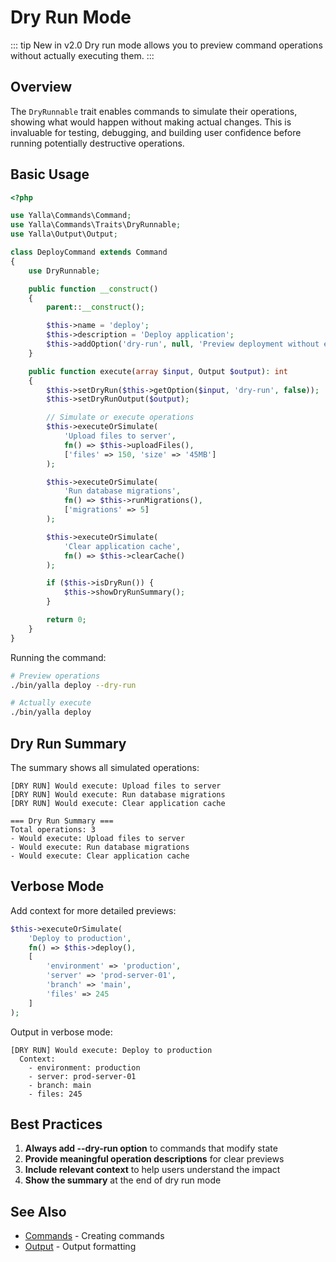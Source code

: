 # Dry Run Mode

::: tip New in v2.0
Dry run mode allows you to preview command operations without actually executing them.
:::

## Overview

The `DryRunnable` trait enables commands to simulate their operations, showing what would happen without making actual changes. This is invaluable for testing, debugging, and building user confidence before running potentially destructive operations.

## Basic Usage

```php
<?php

use Yalla\Commands\Command;
use Yalla\Commands\Traits\DryRunnable;
use Yalla\Output\Output;

class DeployCommand extends Command
{
    use DryRunnable;

    public function __construct()
    {
        parent::__construct();

        $this->name = 'deploy';
        $this->description = 'Deploy application';
        $this->addOption('dry-run', null, 'Preview deployment without executing', false);
    }

    public function execute(array $input, Output $output): int
    {
        $this->setDryRun($this->getOption($input, 'dry-run', false));
        $this->setDryRunOutput($output);

        // Simulate or execute operations
        $this->executeOrSimulate(
            'Upload files to server',
            fn() => $this->uploadFiles(),
            ['files' => 150, 'size' => '45MB']
        );

        $this->executeOrSimulate(
            'Run database migrations',
            fn() => $this->runMigrations(),
            ['migrations' => 5]
        );

        $this->executeOrSimulate(
            'Clear application cache',
            fn() => $this->clearCache()
        );

        if ($this->isDryRun()) {
            $this->showDryRunSummary();
        }

        return 0;
    }
}
```

Running the command:

```bash
# Preview operations
./bin/yalla deploy --dry-run

# Actually execute
./bin/yalla deploy
```

## Dry Run Summary

The summary shows all simulated operations:

```
[DRY RUN] Would execute: Upload files to server
[DRY RUN] Would execute: Run database migrations
[DRY RUN] Would execute: Clear application cache

=== Dry Run Summary ===
Total operations: 3
- Would execute: Upload files to server
- Would execute: Run database migrations
- Would execute: Clear application cache
```

## Verbose Mode

Add context for more detailed previews:

```php
$this->executeOrSimulate(
    'Deploy to production',
    fn() => $this->deploy(),
    [
        'environment' => 'production',
        'server' => 'prod-server-01',
        'branch' => 'main',
        'files' => 245
    ]
);
```

Output in verbose mode:

```
[DRY RUN] Would execute: Deploy to production
  Context:
    - environment: production
    - server: prod-server-01
    - branch: main
    - files: 245
```

## Best Practices

1. **Always add --dry-run option** to commands that modify state
2. **Provide meaningful operation descriptions** for clear previews
3. **Include relevant context** to help users understand the impact
4. **Show the summary** at the end of dry run mode

## See Also

- [Commands](/guide/commands) - Creating commands
- [Output](/guide/output) - Output formatting
